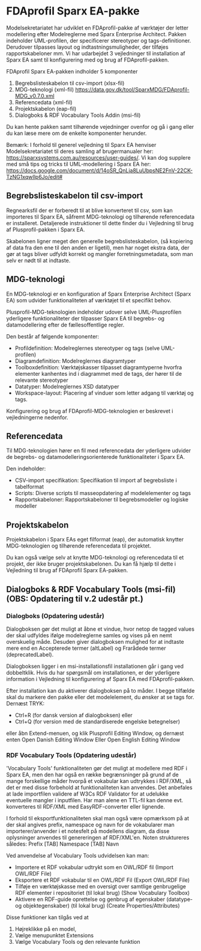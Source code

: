 FDAprofil Sparx EA-pakke
=======

Modelsekretariatet har udviklet en FDAprofil-pakke af værktøjer der letter modellering efter Modelreglerne med Sparx Enterprise Architect. Pakken indeholder UML-profilen, der specificerer stereotyper og tags-definitioner.  Derudover tilpasses layout og indtastningsmuligheder, der tilføjes rapportskabeloner mm. Vi har udarbejdet 3 vejledninger til installation af Sparx EA samt til konfigurering med og brug af FDAprofil-pakken.

FDAprofil Sparx EA-pakken indholder 5 komponenter

1. Begrebslisteskabelon til csv-import (xlsx-fil)
2. MDG-teknologi (xml-fil) https://data.gov.dk/tool/SparxMDG/FDAprofil-MDG_v0.7.0.xml
3. Referencedata (xml-fil)
4. Projektskabelon (eap-fil)
5. Dialogboks & RDF Vocabulary Tools Addin (msi-fil)

Du kan hente pakken samt tilhørende vejedninger ovenfor og gå i gang eller du kan læse mere om de enkelte komponenter herunder.

Bemærk: I forhold til generel vejledning til Sparx EA henviser Modelsekretariatet til deres samling af brugermanualer her: https://sparxsystems.com.au/resources/user-guides/. Vi kan dog supplere med små tips og tricks til UML-modellering i Sparx EA her: https://docs.google.com/document/d/14oSR_QnLja8LuUbpsNE2FnV-22CK-TzNG1xqwIlp6Jo/edit#
 

## Begrebslisteskabelon til csv-import

Regnearksfil der er forberedt til at blive konverteret til csv, som kan importeres til Sparx EA, såfremt MDG-teknologi og tilhørende referencedata er installeret. Detaljerede instruktioner til dette finder du i Vejledning til brug af Plusprofil-pakken i Sparx EA.

Skabelonen ligner meget den generelle begrebslisteskabelon, (så kopiering af data fra den ene til den anden er ligetil), men har noget ekstra data, der gør at tags bliver udfyldt korrekt og mangler forretningsmetadata, som man selv er nødt til at indtaste.

 

## MDG-teknologi

En MDG-teknologi er en konfiguration af Sparx Enterprise Architect (Sparx EA) som udvider funktionaliteten af værktøjet til et specifikt behov.

Plusprofil-MDG-teknologien indeholder udover selve UML-Plusprofilen yderligere funktionaliteter der tilpasser Sparx EA til begrebs- og datamodellering efter de fællesoffentlige regler.

Den består af følgende komponenter:

* Profildefinition: Modelreglernes stereotyper og tags (selve UML-profilen)
* Diagramdefinition: Modelreglernes diagramtyper
* Toolboxdefinition: Værktøjskasser tilpasset diagramtyperne hvorfra elementer kanhentes ind i diagrammet med de tags, der hører til de relevante stereotyper
* Datatyper: Modelreglernes XSD datatyper
* Workspace-layout: Placering af vinduer som letter adgang til værktøj og tags.

Konfigurering og brug af FDAprofil-MDG-teknologien er beskrevet i vejledningerne nedenfor.

 

## Referencedata

Til MDG-teknologien hører en fil med referencedata der yderligere udvider de begrebs- og datamodelleringsorienterede funktionaliteter i Sparx EA.

Den indeholder:

* CSV-import specifikation: Specifikation til import af begrebsliste i tabelformat
* Scripts: Diverse scripts til masseopdatering af modelelementer og tags
* Rapportskabeloner: Rapportskabeloner til begrebsmodeller og logiske modeller
 

## Projektskabelon

Projektskabelon i Sparx EAs eget filformat (eap), der automatisk knytter MDG-teknologien og tilhørende referencedata til projektet.

Du kan også vælge selv at knytte MDG-teknologi og referencedata til et projekt, der ikke bruger projektskabelonen. Du kan få hjælp til dette i Vejledning til brug af FDAprofil Sparx EA-pakken.

 
## Dialogboks & RDF Vocabulary Tools (msi-fil) (OBS: Opdatering til v.2 udestår pt.)

### Dialogboks (Opdatering udestår)

Dialogboksen gør det muligt at åbne et vindue, hvor netop de tagged values der skal udfyldes ifølge modelreglerne samles og vises på en nemt overskuelig måde. Desuden giver dialogboksen mulighed for at indtaste mere end en Accepterede termer (altLabel) og Frarådede termer (deprecatedLabel).

Dialogboksen ligger i en msi-installationsfil installationen går i gang ved dobbeltklik. Hvis du har spørgsmål om installationen, er der yderligere information i Vejledning til konfigurering af Sparx EA med FDAprofil-pakken.

Efter installation kan du aktiverer dialogboksen på to måder. I begge tilfælde skal du markere den pakke eller det modelelement, du ønsker at se tags for. Dernæst TRYK:

* Ctrl+R (for dansk version af dialogboksen) eller 
* Ctrl+Q (for version med de standardiserede engelske betegnelser)


eller åbn Extend-menuen, og klik Plusprofil Editing Window, og dernæst enten Open Danish Editing Window Eller Open English Editing Window

### RDF Vocabulary Tools (Opdatering udestår)

'Vocabulary Tools' funktionaliteten gør det muligt at modellere med RDF i Sparx EA, men den har også en række begrænsninger på grund af de mange forskellige måder hvorpå et vokabular kan udtrykkes i RDF/XML, så det er med disse forbehold at funktionaliteten kan anvendes. Det anbefales at lade importfilen validere af W3Cs RDF Validator for at udelukke eventuelle mangler i inputfilen. Har man alene en TTL-fil kan denne evt. konverteres til RDF/XML med EasyRDF-converter eller lignende.

I forhold til eksportfunktionaliteten skal man også være opmærksom på at der skal angives prefix, namespace og navn for de vokabularer man importerer/anvender i et notesfelt på modellens diagram, da disse oplysninger anvendes til genereringen af RDF/XML'en. Noten struktureres således: Prefix [TAB] Namespace [TAB] Navn 

Ved anvendelse af Vocabulary Tools udvidelsen kan man:

- Importere et RDF vokabular udtrykt som en OWL/RDF fil (Import OWL/RDF File)
- Eksportere et RDF vokabular til en OWL/RDF Fil (Export OWL/RDF File)
- Tilføje en værktøjskasse med en oversigt over samtlige genbrugelige RDF elementer i repositoriet (til lokal brug) (Show Vocabulary Toolbox)
- Aktivere en RDF-guide oprettelse og genbrug af egenskaber (datatype- og objektegenskaber) (til lokal brug) (Create Properties/Attributes)

Disse funktioner kan tilgås ved at 

1. Højreklikke på en model, 
2. Vælge menupunktet Extensions
3. Vælge Vocabulary Tools og den relevante funktion
 
